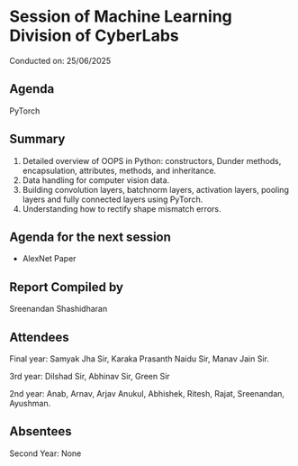 # Session of Machine Learning Division of CyberLabs
Conducted on: 25/06/2025

## Agenda
PyTorch

## Summary
1. Detailed overview of OOPS in Python: constructors, Dunder methods, encapsulation, attributes, methods, and inheritance. 
2. Data handling for computer vision data.
3. Building convolution layers, batchnorm layers, activation layers, pooling layers and fully connected layers using PyTorch.
4. Understanding how to rectify shape mismatch errors.

## Agenda for the next session
* AlexNet Paper

## Report Compiled by
Sreenandan Shashidharan

## Attendees
Final year: Samyak Jha Sir, Karaka Prasanth Naidu Sir, Manav Jain Sir. 

3rd year: Dilshad Sir, Abhinav Sir, Green Sir

2nd year: Anab, Arnav, Arjav Anukul, Abhishek, Ritesh, Rajat, Sreenandan, Ayushman.

## Absentees
Second Year: None
